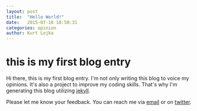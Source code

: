 ```yaml
---
layout: post
title:  "Hello World!"
date:   2015-07-18 18:50:31
categories: opinion
author: Kurt Lojka
---
```

# this is my first blog entry

Hi there,
this is my first blog entry. I'm not only writing this blog to voice my opinions. It's also a project to improve my coding skills. That's why I'm generating this blog utilizing [jekyll](http://jekyllrb.com/).

Please let me know your feedback. You can reach me via [email](mailto:kurt.lojka@gmail.com) or on [twitter](https://twitter.com/kurtfresh).


